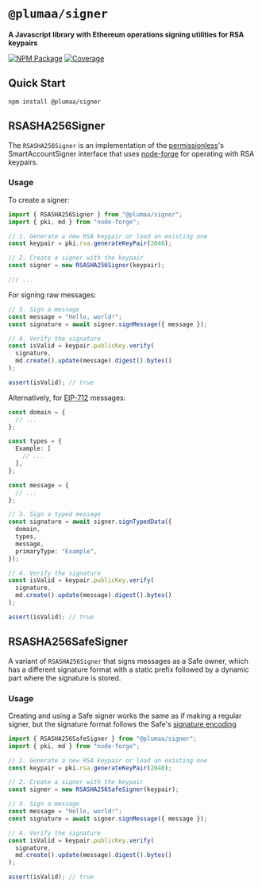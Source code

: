 # `@plumaa/signer`

**A Javascript library with Ethereum operations signing utilities for RSA keypairs**

[![NPM Package](https://img.shields.io/npm/v/@plumaa/signer.svg)](https://www.npmjs.org/package/@plumaa/signer)
[![Coverage](https://codecov.io/github/OpenZeppelin/merkle-tree/branch/master/graph/badge.svg?token=1JMTIEYRZK)](https://codecov.io/github/PlumaaID/plumaa-signer)

## Quick Start

```
npm install @plumaa/signer
```

## RSASHA256Signer

The `RSASHA256Signer` is an implementation of the [permissionless](https://docs.pimlico.io/permissionless/how-to/signers)'s SmartAccountSigner interface that uses [node-forge](https://www.npmjs.com/package/node-forge) for operating with RSA keypairs.

### Usage

To create a signer:

```typescript
import { RSASHA256Signer } from "@plumaa/signer";
import { pki, md } from "node-forge";

// 1. Generate a new RSA keypair or load an existing one
const keypair = pki.rsa.generateKeyPair(2048);

// 2. Create a signer with the keypair
const signer = new RSASHA256Signer(keypair);

/// ...
```

For signing raw messages:

```typescript
// 3. Sign a message
const message = "Hello, world!";
const signature = await signer.signMessage({ message });

// 4. Verify the signature
const isValid = keypair.publicKey.verify(
  signature,
  md.create().update(message).digest().bytes()
);

assert(isValid); // true
```

Alternatively, for [EIP-712](https://eips.ethereum.org/EIPS/eip-712) messages:

```typescript
const domain = {
  // ...
};

const types = {
  Example: [
    // ...
  ],
};

const message = {
  // ...
};

// 3. Sign a typed message
const signature = await signer.signTypedData({
  domain,
  types,
  message,
  primaryType: "Example",
});

// 4. Verify the signature
const isValid = keypair.publicKey.verify(
  signature,
  md.create().update(message).digest().bytes()
);

assert(isValid); // true
```

## RSASHA256SafeSigner

A variant of `RSASHA256Signer` that signs messages as a Safe owner, which has a different signature format with a static prefix followed by a dynamic part where the signature is stored.

### Usage

Creating and using a Safe signer works the same as if making a regular signer, but the signature format follows the Safe's [signature encoding](https://docs.safe.global/advanced/smart-account-signatures#encoding)

```typescript
import { RSASHA256SafeSigner } from "@plumaa/signer";
import { pki, md } from "node-forge";

// 1. Generate a new RSA keypair or load an existing one
const keypair = pki.rsa.generateKeyPair(2048);

// 2. Create a signer with the keypair
const signer = new RSASHA256SafeSigner(keypair);

// 3. Sign a message
const message = "Hello, world!";
const signature = await signer.signMessage({ message });

// 4. Verify the signature
const isValid = keypair.publicKey.verify(
  signature,
  md.create().update(message).digest().bytes()
);

assert(isValid); // true
```
